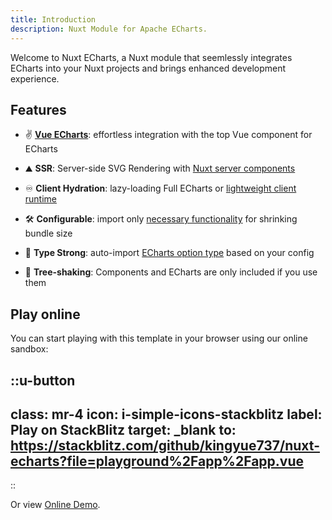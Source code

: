 ```yaml
---
title: Introduction
description: Nuxt Module for Apache ECharts.
---
```


Welcome to Nuxt ECharts, a Nuxt module that seemlessly integrates ECharts into your Nuxt projects and brings enhanced development experience.

## Features
- ✌️&nbsp;**[Vue ECharts](https://github.com/ecomfe/vue-echarts)**: effortless integration with the top Vue component for ECharts

- ⛰&nbsp;**SSR**: Server-side SVG Rendering with [Nuxt server components](https://nuxt.com/docs/guide/directory-structure/components#server-components)
- ♾️&nbsp;**Client Hydration**: lazy-loading Full ECharts or [lightweight client runtime](https://echarts.apache.org/handbook/en/how-to/cross-platform/server#using-lightweight-runtime)
- 🛠️&nbsp;**Configurable**: import only [necessary functionality](https://echarts.apache.org/handbook/en/basics/import#shrinking-bundle-size) for shrinking bundle size
- 🦾&nbsp;**Type Strong**: auto-import [ECharts option type](https://echarts.apache.org/handbook/en/basics/import#creating-an-option-type-in-typescript) based on your config
- 🌲&nbsp;**Tree-shaking**: Components and ECharts are only included if you use them

## Play online

You can start playing with this template in your browser using our online sandbox:

::u-button
---
class: mr-4
icon: i-simple-icons-stackblitz
label: Play on StackBlitz
target: _blank
to: https://stackblitz.com/github/kingyue737/nuxt-echarts?file=playground%2Fapp%2Fapp.vue
---
::

Or view [Online Demo](https://nuxt-echarts.nuxt.dev).
